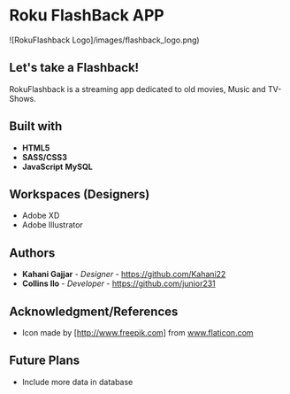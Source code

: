 
# Roku FlashBack APP

![RokuFlashback Logo]/images/flashback_logo.png)

## Let's take a Flashback!


RokuFlashback is a streaming app dedicated to old movies, Music and TV-Shows. 


## Built with
* **HTML5**
* **SASS/CSS3**
* **JavaScript**
**MySQL**


## Workspaces (Designers)
* Adobe XD
* Adobe Illustrator

## Authors

* **Kahani Gajjar** - *Designer* - https://github.com/Kahani22
* **Collins Ilo** - *Developer* - https://github.com/junior231

## Acknowledgment/References
* Icon made by [http://www.freepik.com] from www.flaticon.com

## Future Plans
- Include more data in database
